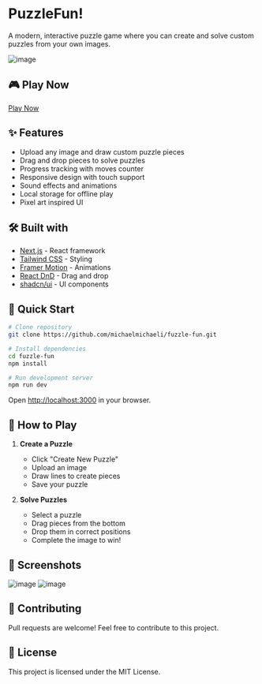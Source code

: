 # PuzzleFun!

A modern, interactive puzzle game where you can create and solve custom puzzles from your own images.

![image](https://github.com/user-attachments/assets/1c2d75cd-fa9d-49dc-8cf1-91ed3ce52153)


## 🎮 Play Now
[Play Now](https://puzzle-game.vercel.app)

## ✨ Features

- Upload any image and draw custom puzzle pieces
- Drag and drop pieces to solve puzzles
- Progress tracking with moves counter
- Responsive design with touch support
- Sound effects and animations
- Local storage for offline play
- Pixel art inspired UI

## 🛠️ Built with

- [Next.js](https://nextjs.org/) - React framework
- [Tailwind CSS](https://tailwindcss.com/) - Styling
- [Framer Motion](https://www.framer.com/motion/) - Animations
- [React DnD](https://react-dnd.github.io/react-dnd/) - Drag and drop
- [shadcn/ui](https://ui.shadcn.com/) - UI components

## 🚀 Quick Start

```bash
# Clone repository
git clone https://github.com/michaelmichaeli/fuzzle-fun.git

# Install dependencies
cd fuzzle-fun
npm install

# Run development server
npm run dev
```

Open [http://localhost:3000](http://localhost:3000) in your browser.

## 🎯 How to Play

1. **Create a Puzzle**
   - Click "Create New Puzzle"
   - Upload an image
   - Draw lines to create pieces
   - Save your puzzle

2. **Solve Puzzles**
   - Select a puzzle
   - Drag pieces from the bottom
   - Drop them in correct positions
   - Complete the image to win!

## 📸 Screenshots

![image](https://github.com/user-attachments/assets/a45b6451-7bb1-42e8-affe-7115f1af55ce)
![image](https://github.com/user-attachments/assets/2b896b56-9bf2-4508-8792-b2a9780cef96)


## 🤝 Contributing

Pull requests are welcome! Feel free to contribute to this project.

## 📄 License

This project is licensed under the MIT License.
